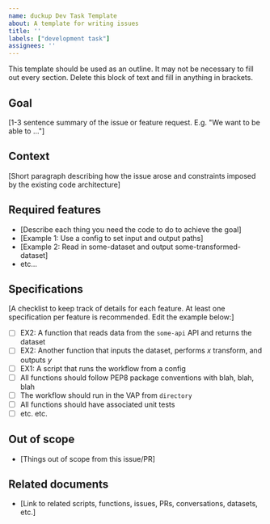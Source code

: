 ```yaml
---
name: duckup Dev Task Template
about: A template for writing issues
title: ''
labels: ["development task"]
assignees: ''
---
```


This template should be used as an outline. It may not be necessary to fill out every section. Delete this block of text and fill in anything in brackets.

## Goal

[1-3 sentence summary of the issue or feature request. E.g. "We want to be able to ..."]

## Context

[Short paragraph describing how the issue arose and constraints imposed by the existing code architecture]

## Required features

- [Describe each thing you need the code to do to achieve the goal]
- [Example 1: Use a config to set input and output paths]
- [Example 2: Read in some-dataset and output some-transformed-dataset]
- etc...

## Specifications

[A checklist to keep track of details for each feature. At least one specification per feature is recommended. Edit the example below:]

- [ ] EX2: A function that reads data from the `some-api` API and returns the dataset
- [ ] EX2: Another function that inputs the dataset, performs $x$ transform, and outputs $y$
- [ ] EX1: A script that runs the workflow from a config
- [ ] All functions should follow PEP8 package conventions with blah, blah, blah
- [ ] The workflow should run in the VAP from `directory`
- [ ] All functions should have associated unit tests
- [ ] etc. etc.

## Out of scope

- [Things out of scope from this issue/PR]

## Related documents

- [Link to related scripts, functions, issues, PRs, conversations, datasets, etc.]
